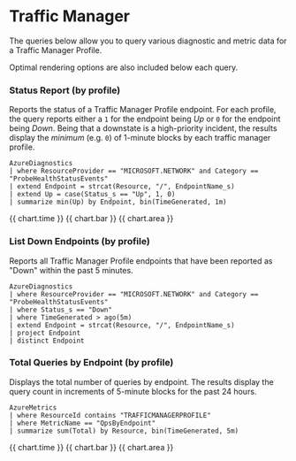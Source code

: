 # Traffic Manager
The queries below allow you to query various diagnostic and metric data for a Traffic Manager Profile.

Optimal rendering options are also included below each query.

### Status Report (by profile)
Reports the status of a Traffic Manager Profile endpoint.  For each profile, the query reports either a `1` for the endpoint being _Up_ or `0` for the endpoint being _Down_. Being that a downstate is a high-priority incident, the results display the _minimum_ (e.g. `0`) of 1-minute blocks by each traffic manager profile.

```
AzureDiagnostics
| where ResourceProvider == "MICROSOFT.NETWORK" and Category == "ProbeHealthStatusEvents"
| extend Endpoint = strcat(Resource, "/", EndpointName_s)
| extend Up = case(Status_s == "Up", 1, 0)
| summarize min(Up) by Endpoint, bin(TimeGenerated, 1m)
```
{{ chart.time }}
{{ chart.bar }}
{{ chart.area }}

### List Down Endpoints (by profile)
Reports all Traffic Manager Profile endpoints that have been reported as "Down" within the past 5 minutes.

```
AzureDiagnostics
| where ResourceProvider == "MICROSOFT.NETWORK" and Category == "ProbeHealthStatusEvents"
| where Status_s == "Down"
| where TimeGenerated > ago(5m)
| extend Endpoint = strcat(Resource, "/", EndpointName_s)
| project Endpoint 
| distinct Endpoint
```

### Total Queries by Endpoint (by profile)
Displays the total number of queries by endpoint.  The results display the query count in increments of 5-minute blocks for the past 24 hours.
```
AzureMetrics
| where ResourceId contains "TRAFFICMANAGERPROFILE"
| where MetricName == "QpsByEndpoint"
| summarize sum(Total) by Resource, bin(TimeGenerated, 5m)
```
{{ chart.time }}
{{ chart.bar }}
{{ chart.area }}
